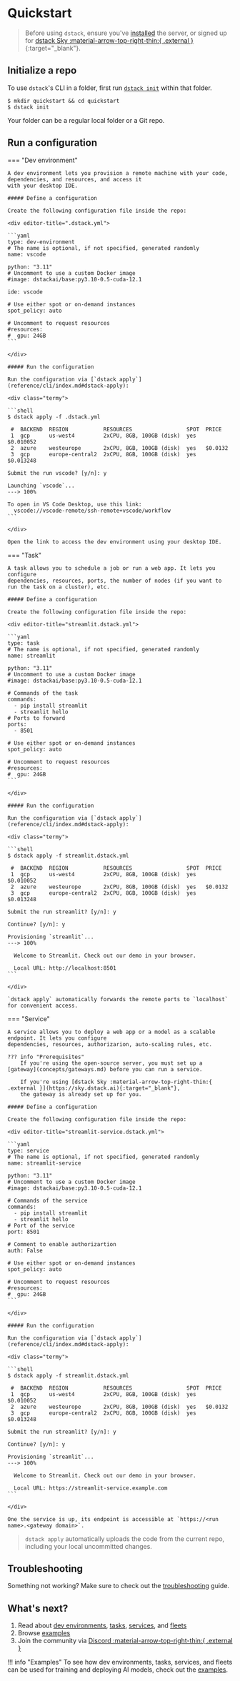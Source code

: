 # Quickstart

> Before using `dstack`, ensure you've [installed](installation/index.md) the server, or signed up for [dstack Sky :material-arrow-top-right-thin:{ .external }](https://sky.dstack.ai){:target="_blank"}.
    
## Initialize a repo

To use `dstack`'s CLI in a folder, first run [`dstack init`](reference/cli/index.md#dstack-init) within that folder.

<div class="termy">

```shell
$ mkdir quickstart && cd quickstart
$ dstack init
```

</div>

Your folder can be a regular local folder or a Git repo.

## Run a configuration

=== "Dev environment"

    A dev environment lets you provision a remote machine with your code, dependencies, and resources, and access it 
    with your desktop IDE.

    ##### Define a configuration

    Create the following configuration file inside the repo:

    <div editor-title=".dstack.yml"> 

    ```yaml
    type: dev-environment
    # The name is optional, if not specified, generated randomly
    name: vscode
    
    python: "3.11"
    # Uncomment to use a custom Docker image
    #image: dstackai/base:py3.10-0.5-cuda-12.1
    
    ide: vscode
    
    # Use either spot or on-demand instances
    spot_policy: auto
    
    # Uncomment to request resources
    #resources:
    #  gpu: 24GB
    ```

    </div>

    ##### Run the configuration

    Run the configuration via [`dstack apply`](reference/cli/index.md#dstack-apply):

    <div class="termy">

    ```shell
    $ dstack apply -f .dstack.yml
    
     #  BACKEND  REGION           RESOURCES                 SPOT  PRICE
     1  gcp      us-west4         2xCPU, 8GB, 100GB (disk)  yes   $0.010052
     2  azure    westeurope       2xCPU, 8GB, 100GB (disk)  yes   $0.0132
     3  gcp      europe-central2  2xCPU, 8GB, 100GB (disk)  yes   $0.013248
     
    Submit the run vscode? [y/n]: y
    
    Launching `vscode`...
    ---> 100%
    
    To open in VS Code Desktop, use this link:
      vscode://vscode-remote/ssh-remote+vscode/workflow
    ```
    
    </div>

    Open the link to access the dev environment using your desktop IDE.

=== "Task"

    A task allows you to schedule a job or run a web app. It lets you configure 
    dependencies, resources, ports, the number of nodes (if you want to run the task on a cluster), etc.

    ##### Define a configuration

    Create the following configuration file inside the repo:

    <div editor-title="streamlit.dstack.yml"> 

    ```yaml
    type: task
    # The name is optional, if not specified, generated randomly
    name: streamlit
    
    python: "3.11"
    # Uncomment to use a custom Docker image
    #image: dstackai/base:py3.10-0.5-cuda-12.1
    
    # Commands of the task
    commands:
      - pip install streamlit
      - streamlit hello
    # Ports to forward
    ports:
      - 8501

    # Use either spot or on-demand instances
    spot_policy: auto
    
    # Uncomment to request resources
    #resources:
    #  gpu: 24GB
    ```

    </div>

    ##### Run the configuration

    Run the configuration via [`dstack apply`](reference/cli/index.md#dstack-apply):

    <div class="termy">

    ```shell
    $ dstack apply -f streamlit.dstack.yml
    
     #  BACKEND  REGION           RESOURCES                 SPOT  PRICE
     1  gcp      us-west4         2xCPU, 8GB, 100GB (disk)  yes   $0.010052
     2  azure    westeurope       2xCPU, 8GB, 100GB (disk)  yes   $0.0132
     3  gcp      europe-central2  2xCPU, 8GB, 100GB (disk)  yes   $0.013248
     
    Submit the run streamlit? [y/n]: y
     
    Continue? [y/n]: y
    
    Provisioning `streamlit`...
    ---> 100%

      Welcome to Streamlit. Check out our demo in your browser.

      Local URL: http://localhost:8501
    ```
    
    </div>

    `dstack apply` automatically forwards the remote ports to `localhost` for convenient access.

=== "Service"

    A service allows you to deploy a web app or a model as a scalable endpoint. It lets you configure
    dependencies, resources, authorizarion, auto-scaling rules, etc. 

    ??? info "Prerequisites"
        If you're using the open-source server, you must set up a [gateway](concepts/gateways.md) before you can run a service.

        If you're using [dstack Sky :material-arrow-top-right-thin:{ .external }](https://sky.dstack.ai){:target="_blank"},
        the gateway is already set up for you.

    ##### Define a configuration

    Create the following configuration file inside the repo:

    <div editor-title="streamlit-service.dstack.yml"> 

    ```yaml
    type: service
    # The name is optional, if not specified, generated randomly
    name: streamlit-service
    
    python: "3.11"
    # Uncomment to use a custom Docker image
    #image: dstackai/base:py3.10-0.5-cuda-12.1
    
    # Commands of the service
    commands:
      - pip install streamlit
      - streamlit hello
    # Port of the service
    port: 8501

    # Comment to enable authorizartion
    auth: False

    # Use either spot or on-demand instances
    spot_policy: auto
    
    # Uncomment to request resources
    #resources:
    #  gpu: 24GB
    ```

    </div>

    ##### Run the configuration

    Run the configuration via [`dstack apply`](reference/cli/index.md#dstack-apply):

    <div class="termy">

    ```shell
    $ dstack apply -f streamlit.dstack.yml
    
     #  BACKEND  REGION           RESOURCES                 SPOT  PRICE
     1  gcp      us-west4         2xCPU, 8GB, 100GB (disk)  yes   $0.010052
     2  azure    westeurope       2xCPU, 8GB, 100GB (disk)  yes   $0.0132
     3  gcp      europe-central2  2xCPU, 8GB, 100GB (disk)  yes   $0.013248
     
    Submit the run streamlit? [y/n]: y
     
    Continue? [y/n]: y
    
    Provisioning `streamlit`...
    ---> 100%

      Welcome to Streamlit. Check out our demo in your browser.

      Local URL: https://streamlit-service.example.com
    ```
    
    </div>

    One the service is up, its endpoint is accessible at `https://<run name>.<gateway domain>`.

> `dstack apply` automatically uploads the code from the current repo, including your local uncommitted changes.

## Troubleshooting

Something not working? Make sure to check out the [troubleshooting](guides/troubleshooting.md) guide.

## What's next?

1. Read about [dev environments](dev-environments.md), [tasks](tasks.md), 
    [services](services.md), and [fleets](concepts/fleets.md) 
2. Browse [examples](https://dstack.ai/examples)
3. Join the community via [Discord :material-arrow-top-right-thin:{ .external }](https://discord.gg/u8SmfwPpMd)

!!! info "Examples"
    To see how dev environments, tasks, services, and fleets can be used for 
    training and deploying AI models, check out the [examples](examples/index.md).
